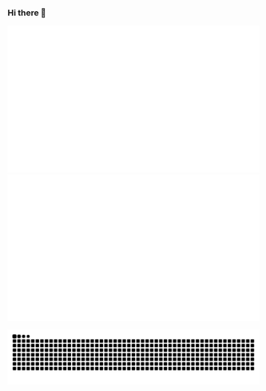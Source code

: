 ### Hi there 👋

![](https://raw.githubusercontent.com/CookieMC337/github-stats/master/generated/overview.svg#gh-dark-mode-only) 
![](https://raw.githubusercontent.com/CookieMC337/github-stats/master/generated/languages.svg#gh-dark-mode-only)

<picture>
  <source media="(prefers-color-scheme: dark)" srcset="https://raw.githubusercontent.com/cookiemc337/cookiemc337/output/github-snake-dark.svg" />
  <source media="(prefers-color-scheme: light)" srcset="https://raw.githubusercontent.com/cookiemc337/cookiemc337/output/github-snake.svg" />
  <img alt="github-snake" src="https://raw.githubusercontent.com/cookiemc337/cookiemc337/output/github-snake.svg" />
</picture>
